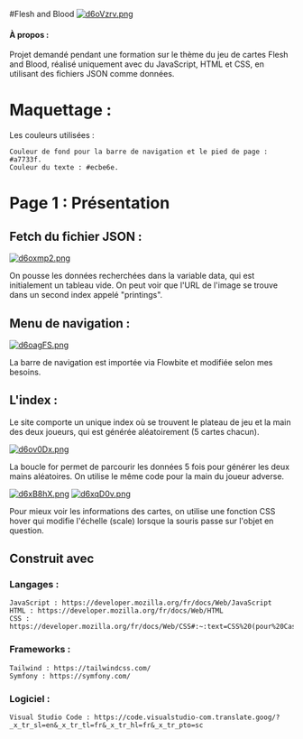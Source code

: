 #Flesh and Blood
[![d6oVzrv.png](https://iili.io/d6oVzrv.png)](https://freeimage.host/fr)

#### À propos :

Projet demandé pendant une formation sur le thème du jeu de cartes Flesh and Blood, réalisé uniquement avec du JavaScript, HTML et CSS, en utilisant des fichiers JSON comme données.

# Maquettage :

Les couleurs utilisées :

    Couleur de fond pour la barre de navigation et le pied de page : #a7733f.
    Couleur du texte : #ecbe6e.

# Page 1 : Présentation

## Fetch du fichier JSON :

[![d6oxmp2.png](https://iili.io/d6oxmp2.png)](https://freeimage.host/fr)

On pousse les données recherchées dans la variable data, qui est initialement un tableau vide. On peut voir que l'URL de l'image se trouve dans un second index appelé "printings".

## Menu de navigation :

[![d6oagFS.png](https://iili.io/d6oagFS.png)](https://freeimage.host/fr)

La barre de navigation est importée via Flowbite et modifiée selon mes besoins.

## L'index :

Le site comporte un unique index où se trouvent le plateau de jeu et la main des deux joueurs, qui est générée aléatoirement (5 cartes chacun).

[![d6ov0Dx.png](https://iili.io/d6ov0Dx.png)](https://freeimage.host/fr)

La boucle for permet de parcourir les données 5 fois pour générer les deux mains aléatoires. On utilise le même code pour la main du joueur adverse.

[![d6xB8hX.png](https://iili.io/d6xB8hX.png)](https://freeimage.host/fr)
[![d6xqD0v.png](https://iili.io/d6xqD0v.png)](https://freeimage.host/fr)

Pour mieux voir les informations des cartes, on utilise une fonction CSS hover qui modifie l'échelle (scale) lorsque la souris passe sur l'objet en question.

## Construit avec

### Langages :

    JavaScript : https://developer.mozilla.org/fr/docs/Web/JavaScript
    HTML : https://developer.mozilla.org/fr/docs/Web/HTML
    CSS : https://developer.mozilla.org/fr/docs/Web/CSS#:~:text=CSS%20(pour%20Cascading%20Style%20Sheets,%2C%20MathML%2C%20ou%20XHTML).

### Frameworks :

    Tailwind : https://tailwindcss.com/
    Symfony : https://symfony.com/

### Logiciel :

    Visual Studio Code : https://code.visualstudio-com.translate.goog/?_x_tr_sl=en&_x_tr_tl=fr&_x_tr_hl=fr&_x_tr_pto=sc

